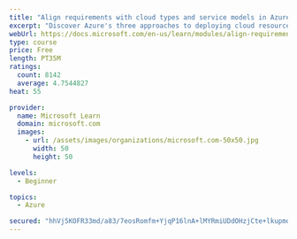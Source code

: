 ```yaml
---
title: "Align requirements with cloud types and service models in Azure"
excerpt: "Discover Azure's three approaches to deploying cloud resources -- public, private, and hybrid -- and learn the difference each makes in your Azure services."
webUrl: https://docs.microsoft.com/en-us/learn/modules/align-requirements-in-azure/
type: course
price: Free
length: PT35M
ratings:
  count: 8142
  average: 4.7544827
heat: 55

provider:
  name: Microsoft Learn
  domain: microsoft.com
  images:
    - url: /assets/images/organizations/microsoft.com-50x50.jpg
      width: 50
      height: 50

levels:
  - Beginner

topics:
  - Azure

secured: "hhVj5KOFR33md/a83/7eosRomfm+YjqP16lnA+lMYRmiUDdOHzjCte+lkupmq8cwhU/RRWvy9QiZFju3tqPg4/CaQy/t+1LPLKHjn0MeXhVihz2CiOQ4KFK4aHWKYDFVo+ByJJjbCiZ2KuGcrb8lD+LqQ11Wk/5qu38eUS7wgSYuWAgmIexJBYi8yYOfRE7R7uJT10eS1HuznMO5jf79kPaxni85phmIrKede8M39lIqKpfIVPqj7rMsvpaWgHVCy+jXjOy5JEGj8aaoH4lvaySOSSbNh4JOFil5ZrJweXSv/IRTOFgJyaVQRoL2vmTb1bAatZ0k708hOkcM8PmV9Da1AV5f0j7iNSJVTqm7PmA/PWvOiLaMiYVypsb/iphDyEamp6q/w9lmlxGgAodA4X5yM0wKJNoqwNnBmoc+k3o=;+yjTzvlLXE9FeEmaUqF4eA=="
---
```


